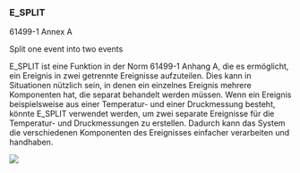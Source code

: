 ### E\_SPLIT

61499-1 Annex A

Split one event into two events

E\_SPLIT ist eine Funktion in der Norm 61499-1 Anhang A, die es ermöglicht, ein Ereignis in zwei getrennte Ereignisse aufzuteilen. Dies kann in Situationen nützlich sein, in denen ein einzelnes Ereignis mehrere Komponenten hat, die separat behandelt werden müssen. Wenn ein Ereignis beispielsweise aus einer Temperatur- und einer Druckmessung besteht, könnte E\_SPLIT verwendet werden, um zwei separate Ereignisse für die Temperatur- und Druckmessungen zu erstellen. Dadurch kann das System die verschiedenen Komponenten des Ereignisses einfacher verarbeiten und handhaben.

![](https://user-images.githubusercontent.com/69573151/210802227-1615f35d-6ed5-459b-a796-a5ef5fb11452.png)
